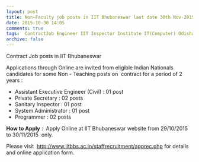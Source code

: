```yaml
---
layout: post
title: Non-Faculty job posts in IIT Bhubaneswar last date 30th Nov-2015   
date: 2015-10-30 14:05
comments: true
tags:  ContractJob Engineer IIT Inspector Institute IT(Computer) Odisha Online PA-PS Programmer Sanitary 
archive: false
---
```

Contract Job posts in IIT Bhubaneswar 

Applications through Online are invited from eligible Indian Nationals candidates for some Non - Teaching posts on  contract for a period of 2  years :

- Assistant Executive Engineer (Civil) : 01 post
- Private Secretary : 02 posts
- Sanitary Inspector : 01 post
- System Administrator : 01 post
- Programmer : 02 posts

**How to Apply** :  Apply Online at IIT Bhubaneswar website from 29/10/2015 to 30/11/2015  only.   

Please visit  <http://www.iitbbs.ac.in/staffrecruitment/apprec.php> for details and online application form.  


